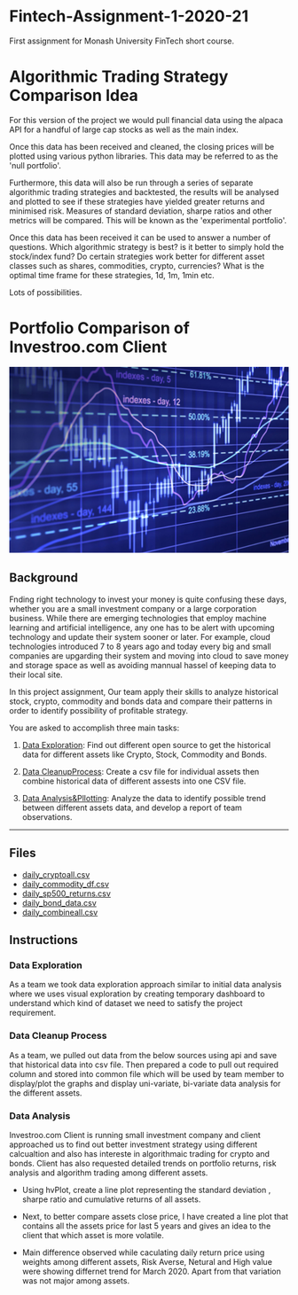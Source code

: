 # Fintech-Assignment-1-2020-21
First assignment for Monash University FinTech short course.  

# Algorithmic Trading Strategy Comparison Idea
For this version of the project we would pull financial data using the alpaca API for a handful of large cap stocks as well as the main index.

Once this data has been received and cleaned, the closing prices will be plotted using various python libraries. This data may be referred to as the 'null portfolio'. 

Furthermore, this data will also be run through a series of separate algorithmic trading strategies and backtested, the results will be analysed and plotted to see if these strategies have yielded greater returns and minimised risk. Measures of standard deviation, sharpe ratios and other metrics will be compared. This will be known as the 'experimental portfolio'. 

Once this data has been received it can be used to answer a number of questions. Which algorithmic strategy is best? is it better to simply hold the stock/index fund? Do certain strategies work better for different asset classes such as shares, commodities, crypto, currencies? What is the optimal time frame for these strategies, 1d, 1m, 1min etc.

Lots of possibilities. 
# Portfolio Comparison of Investroo.com Client
![Investroo_Client](Images/banner1.jpg)


## Background

Fnding right technology to invest your money is quite confusing these days, whether you are a small investment company or a large corporation business. While there are emerging technologies that employ machine learning and artificial intelligence, any one has to be alert with upcoming technology and update their system sooner or later. For example, cloud technologies introduced 7 to 8 years ago and today every big and small companies are upgarding their system and moving into cloud to save money and storage space as well as avoiding mannual hassel of keeping data to their local site.

In this project assignment, Our team apply their skills to analyze historical stock, crypto, commodity and bonds data and  compare their patterns in order to identify possibility of profitable strategy.

You are asked to accomplish three main tasks:

1. [Data Exploration](#Data-Exploration): Find out different open source to get the historical data for different assets like Crypto, Stock, Commodity and Bonds.

2. [Data CleanupProcess](#Data-CleanupProcess): Create a csv file for individual assets then combine historical data of different assests into one CSV file.

3. [Data Analysis&Pllotting](#Data-Analysis&Plotting): Analyze the data to identify possible trend between different assets data, and develop a report of team observations.

---

## Files

* [daily_cryptoall.csv](Data/daily_cryptoall.csv)
* [daily_commodity_df.csv](Data/daily_commodity_df.csv)
* [daily_sp500_returns.csv](Data/daily_sp500_returns.csv)
* [daily_bond_data.csv](Data/daily_bond_data.csv)
* [daily_combineall.csv](Data/daily_combineall.csv)

## Instructions

### Data Exploration
    
   As a team we took data exploration approach similar to initial data analysis where we uses visual exploration by creating temporary dashboard to understand which kind of dataset we need 
   to satisfy the project requirement.


### Data Cleanup Process
    
   As a team, we pulled out data from the below sources using api and save that historical data into csv file. Then prepared a code to pull out required column and stored into common file which will be used by team member to display/plot the graphs and display uni-variate, bi-variate data analysis for the different assets.

### Data Analysis

Investroo.com Client is running small investment company and client approached us to find out better investment strategy using different calcualtion and also has intereste in algorithmaic trading for crypto and bonds.  Client has also requested detailed trends on portfolio returns, risk analysis and algorithm trading among different assets.

  * Using hvPlot, create a line plot representing the standard deviation , sharpe ratio and cumulative returns of all assets. 
  
  * Next, to better compare assets close price, I have created a line plot that contains all the assets price for last 5 years and gives an idea to the client that which asset is more volatile.  

  * Main difference observed while caculating daily return price using weights among different assets, Risk Averse, Netural and High value were showing differnet trend for March 2020. Apart from that variation was not major among assets.



